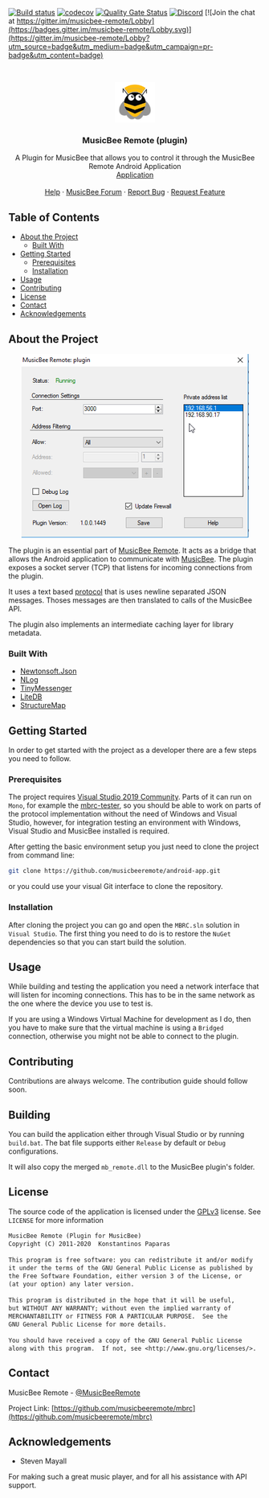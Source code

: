 [![Build status](https://ci.appveyor.com/api/projects/status/awvi78psj8gtay89/branch/master?svg=true)](https://ci.appveyor.com/project/kelsos/plugin/branch/master)
[![codecov](https://codecov.io/gh/musicbeeremote/plugin/branch/master/graph/badge.svg)](https://codecov.io/gh/musicbeeremote/plugin)
[![Quality Gate Status](https://sonarcloud.io/api/project_badges/measure?project=musicbeeremote_plugin&metric=alert_status)](https://sonarcloud.io/dashboard?id=musicbeeremote_plugin)
[![Discord](https://img.shields.io/discord/420977901215678474.svg?style=popout)](https://discordapp.com/invite/rceTb57)
[![Join the chat at https://gitter.im/musicbee-remote/Lobby](https://badges.gitter.im/musicbee-remote/Lobby.svg)](https://gitter.im/musicbee-remote/Lobby?utm_source=badge&utm_medium=badge&utm_campaign=pr-badge&utm_content=badge)

<br/>
<p align="center">
    <a href="https://github.com/musicbeeremote/plugin">
    <img src="logo.png" alt="Logo" width="80"   height="80" />
    </a>

<h3 align="center">MusicBee Remote (plugin)</h3>
    <p align="center">
        A Plugin for MusicBee that allows you to control it through the MusicBee Remote Android Application
        <br/>
        <a href="https://play.google.com/store/apps/details?id=com.kelsos.mbrc">Application</a>
        <br/>
        <br/>
        <a href="https://mbrc.kelsos.net/help/">Help</a>
        ·
        <a href="http://getmusicbee.com/forum/index.php?topic=7221.new;topicseen#new">MusicBee Forum</a>
        ·
        <a href="https://github.com/musicbeeremote/plugin/issues">Report Bug</a>
        ·
        <a href="https://github.com/musicbeeremote/plugin/issues">Request Feature</a>
    </p>
</p>

## Table of Contents

* [About the Project](#about-the-project)
  * [Built With](#built-with)
* [Getting Started](#getting-started)
  * [Prerequisites](#prerequisites)
  * [Installation](#installation)
* [Usage](#usage)
* [Contributing](#contributing)
* [License](#license)
* [Contact](#contact)
* [Acknowledgements](#acknowledgements)

## About the Project

<p align="center">
    <a href="https://mbrc.kelsos.net">
    <img src="screenshot.png" alt="Project Screenshot">
    <a/>
</p>

The plugin is an essential part of [MusicBee Remote](https://github.com/musicbeeremote/). It acts as a bridge that allows
the Android application to communicate with [MusicBee](http://getmusicbee.com/). The plugin exposes a socket server (TCP) that
listens for incoming connections from the plugin.

It uses a text based [protocol](PROTOCOL.md) that is uses newline separated JSON messages. Thoses messages are then translated to
calls of the MusicBee API.

The plugin also implements an intermediate caching layer for library metadata.

### Built With

* [Newtonsoft.Json](https://github.com/JamesNK/Newtonsoft.Json)
* [NLog](https://github.com/NLog/NLog)
* [TinyMessenger](https://github.com/grumpydev/TinyMessenger)
* [LiteDB](https://github.com/mbdavid/LiteDB)
* [StructureMap](https://github.com/structuremap/structuremap/)

## Getting Started

In order to get started with the project as a developer there are a few steps you need to follow.

### Prerequisites

The project requires [Visual Studio 2019 Community](https://visualstudio.microsoft.com/vs/community/).
Parts of it can run on `Mono`, for example the [mbrc-tester](./mbrc-tester), so you should be able
to work on parts of the protocol implementation without the need of Windows and Visual Studio, however,
for integration testing an environment with Windows, Visual Studio and MusicBee installed is required.

After getting the basic environment setup you just need to clone the project from command line:

```bash
git clone https://github.com/musicbeeremote/android-app.git
```

or you could use your visual Git interface to clone the repository.

### Installation

After cloning the project you can go and open the `MBRC.sln` solution in `Visual Studio`. The first
thing you need to do is to restore the `NuGet` dependencies so that you can start build the solution.

## Usage

While building and testing the application you need a network interface that will listen for incoming
connections. This has to be in the same network as the one where the device you use to test is.

If you are using a Windows Virtual Machine for development as I do, then you have to make sure that the
virtual machine is using a `Bridged` connection, otherwise you might not be able to connect to the plugin.

## Contributing

Contributions are always welcome.
The contribution guide should follow soon.

## Building

You can build the application either through Visual Studio or by running `build.bat`.
The bat file supports either `Release` by default or `Debug` configurations.

It will also copy the merged `mb_remote.dll` to the MusicBee plugin's folder.

## License

The source code of the application is licensed under the [GPLv3](https://www.gnu.org/licenses/gpl.html) license. See `LICENSE` for more information

    MusicBee Remote (Plugin for MusicBee)
    Copyright (C) 2011-2020  Konstantinos Paparas

    This program is free software: you can redistribute it and/or modify
    it under the terms of the GNU General Public License as published by
    the Free Software Foundation, either version 3 of the License, or
    (at your option) any later version.

    This program is distributed in the hope that it will be useful,
    but WITHOUT ANY WARRANTY; without even the implied warranty of
    MERCHANTABILITY or FITNESS FOR A PARTICULAR PURPOSE.  See the
    GNU General Public License for more details.

    You should have received a copy of the GNU General Public License
    along with this program.  If not, see <http://www.gnu.org/licenses/>.

## Contact

MusicBee Remote - [@MusicBeeRemote](https://twitter.com/musicbeeremote)

Project Link: [https://github.com/musicbeeremote/mbrc](https://github.com/musicbeeremote/mbrc)

## Acknowledgements

* Steven Mayall

For making such a great music player, and for all his assistance with API support.
